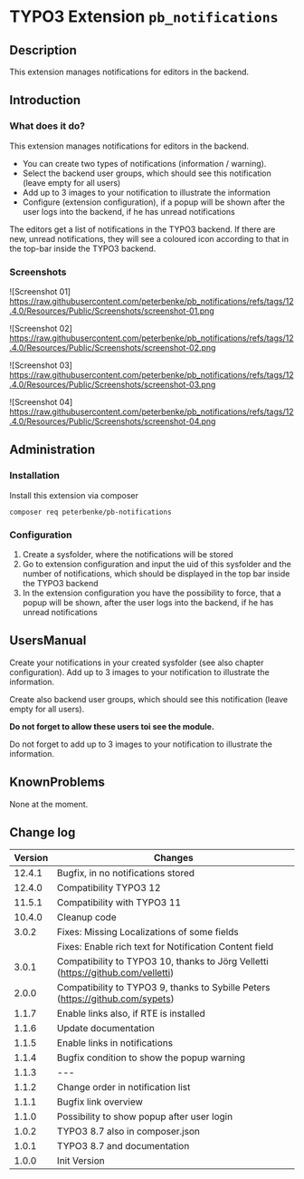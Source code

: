 # TYPO3 Extension ``pb_notifications`` 


## Description

This extension manages notifications for editors in the backend.


## Introduction

### What does it do?

This extension manages notifications for editors in the backend.

* You can create two types of notifications (information / warning).
* Select the backend user groups, which should see this notification (leave empty for all users)
* Add up to 3 images to your notification to illustrate the information
* Configure (extension configuration), if a popup will be shown after the user logs into the backend, if he has unread notifications

The editors get a list of notifications in the TYPO3 backend.
If there are new, unread notifications, they will see a coloured icon according to that in the top-bar inside the TYPO3 backend.

### Screenshots

![Screenshot 01] https://raw.githubusercontent.com/peterbenke/pb_notifications/refs/tags/12.4.0/Resources/Public/Screenshots/screenshot-01.png

![Screenshot 02] https://raw.githubusercontent.com/peterbenke/pb_notifications/refs/tags/12.4.0/Resources/Public/Screenshots/screenshot-02.png

![Screenshot 03] https://raw.githubusercontent.com/peterbenke/pb_notifications/refs/tags/12.4.0/Resources/Public/Screenshots/screenshot-03.png

![Screenshot 04] https://raw.githubusercontent.com/peterbenke/pb_notifications/refs/tags/12.4.0/Resources/Public/Screenshots/screenshot-04.png


## Administration

### Installation

Install this extension via composer

    composer req peterbenke/pb-notifications

### Configuration

1. Create a sysfolder, where the notifications will be stored
2. Go to extension configuration and input the uid of this sysfolder and the number of notifications, which should be displayed in the top bar inside the TYPO3 backend
3. In the extension configuration you have the possibility to force, that a popup will be shown, after the user logs into the backend, if he has unread notifications


## UsersManual

Create your notifications in your created sysfolder (see also chapter configuration).
Add up to 3 images to your notification to illustrate the information.

Create also backend user groups, which should see this notification (leave empty for all users).

**Do not forget to allow these users toi see the module.**

Do not forget to add up to 3 images to your notification to illustrate the information.

## KnownProblems

None at the moment.

## Change log

| Version | Changes                                                                          |
|---------|----------------------------------------------------------------------------------|
| 12.4.1  | Bugfix, in no notifications stored                                               |
| 12.4.0  | Compatibility TYPO3 12                                                           |
| 11.5.1  | Compatibility with TYPO3 11                                                      |
| 10.4.0  | Cleanup code                                                                     |
| 3.0.2   | Fixes: Missing Localizations of some fields                                      |
|         | Fixes: Enable rich text for Notification Content field                           |
| 3.0.1   | Compatibility to TYPO3 10, thanks to Jörg Velletti (https://github.com/velletti) |
| 2.0.0   | Compatibility to TYPO3 9, thanks to Sybille Peters (https://github.com/sypets)   |
| 1.1.7   | Enable links also, if RTE is installed                                           |
| 1.1.6   | Update documentation                                                             |
| 1.1.5   | Enable links in notifications                                                    |
| 1.1.4   | Bugfix condition to show the popup warning                                       |
| 1.1.3   | ---                                                                              |
| 1.1.2   | Change order in notification list                                                |
| 1.1.1   | Bugfix link overview                                                             |
| 1.1.0   | Possibility to show popup after user login                                       |
| 1.0.2   | TYPO3 8.7 also in composer.json                                                  |     
| 1.0.1   | TYPO3 8.7 and documentation                                                      |     
| 1.0.0   | Init Version                                                                     |            